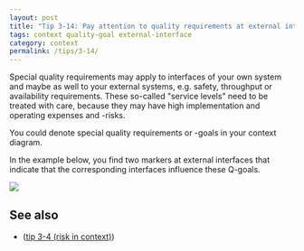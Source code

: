 ```yaml
---
layout: post
title: "Tip 3-14: Pay attention to quality requirements at external interfaces!"
tags: context quality-goal external-interface
category: context
permalink: /tips/3-14/
---
```


Special quality requirements may apply to interfaces of your own system and
maybe as well to your external systems, e.g. safety, throughput or availability
requirements. These so-called "service levels" need to be treated with care,
because they may have high implementation and operating expenses and -risks.

You could denote special quality requirements or -goals in your context diagram.

In the example below, you find two markers at external interfaces
that indicate that the corresponding interfaces influence these Q-goals.

![]({{site.imageurl}}/03-context-with-quality-goals.png)


## See also

* ([tip 3-4 (risk in context)](/tips/3-4))
